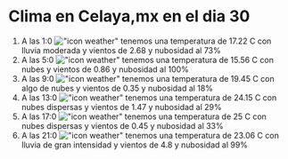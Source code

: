 # Clima en Celaya,mx en el dia 30

1. A las 1:0 !["icon weather"](http://openweathermap.org/img/w/10n.png) tenemos una temperatura de 17.22 C con lluvia moderada y  vientos de 2.68 y nubosidad al 73%
1. A las 5:0 !["icon weather"](http://openweathermap.org/img/w/04n.png) tenemos una temperatura de 15.56 C con nubes y  vientos de 0.86 y nubosidad al 100%
1. A las 9:0 !["icon weather"](http://openweathermap.org/img/w/02d.png) tenemos una temperatura de 19.45 C con algo de nubes y  vientos de 0.35 y nubosidad al 18%
1. A las 13:0 !["icon weather"](http://openweathermap.org/img/w/03d.png) tenemos una temperatura de 24.15 C con nubes dispersas y  vientos de 1.47 y nubosidad al 29%
1. A las 17:0 !["icon weather"](http://openweathermap.org/img/w/03d.png) tenemos una temperatura de 25 C con nubes dispersas y  vientos de 0.45 y nubosidad al 33%
1. A las 21:0 !["icon weather"](http://openweathermap.org/img/w/10n.png) tenemos una temperatura de 23.06 C con lluvia de gran intensidad y  vientos de 4.8 y nubosidad al 99%
